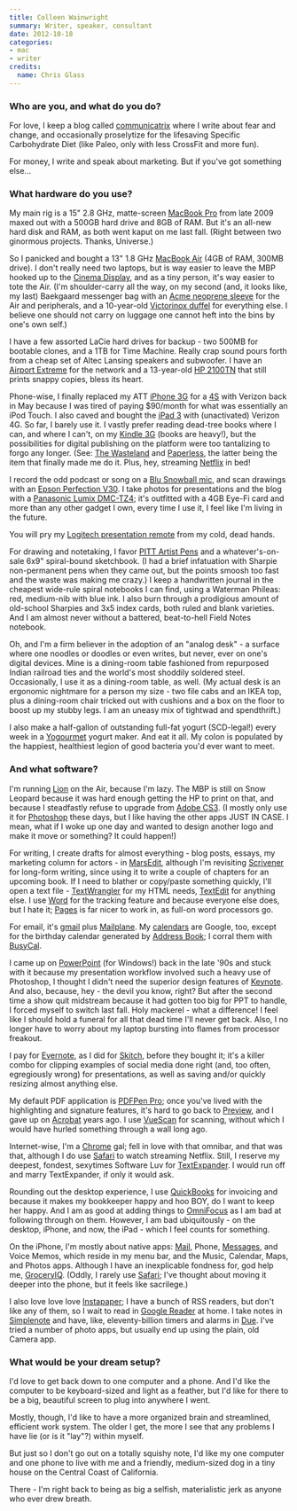 ```yaml
---
title: Colleen Wainwright
summary: Writer, speaker, consultant
date: 2012-10-18
categories:
- mac
- writer
credits:
  name: Chris Glass
---
```


### Who are you, and what do you do?

For love, I keep a blog called [communicatrix](http://communicatrix.com/ "Colleen's website.") where I write about fear and change, and occasionally proselytize for the lifesaving Specific Carbohydrate Diet (like Paleo, only with less CrossFit and more fun).

For money, I write and speak about marketing. But if you've got something else...

### What hardware do you use?

My main rig is a 15" 2.8 GHz, matte-screen [MacBook Pro][macbook-pro] from late 2009 maxed out with a 500GB hard drive and 8GB of RAM. But it's an all-new hard disk and RAM, as both went kaput on me last fall. (Right between two ginormous projects. Thanks, Universe.)

So I panicked and bought a 13" 1.8 GHz [MacBook Air][macbook-air] (4GB of RAM, 300MB drive). I don't really need two laptops, but is way easier to leave the MBP hooked up to the [Cinema Display][cinema-display], and as a tiny person, it's way easier to tote the Air. (I'm shoulder-carry all the way, on my second (and, it looks like, my last) Baekgaard messenger bag with an [Acme neoprene sleeve][the-skinny-sleeve-macbook-air] for the Air and peripherals, and a 10-year-old [Victorinox duffel][wt-duffel] for everything else. I believe one should not carry on luggage one cannot heft into the bins by one's own self.)

I have a few assorted LaCie hard drives for backup - two 500MB for bootable clones, and a 1TB for Time Machine. Really crap sound pours forth from a cheap set of Altec Lansing speakers and subwoofer. I have an [Airport Extreme][airport-extreme] for the network and a 13-year-old [HP 2100TN][laserjet-2100tn] that still prints snappy copies, bless its heart.

Phone-wise, I finally replaced my ATT [iPhone 3G][iphone-3g] for a [4S][iphone-4s] with Verizon back in May because I was tired of paying $90/month for what was essentially an iPod Touch. I also caved and bought the [iPad 3][ipad-3] with (unactivated) Verizon 4G. So far, I barely use it. I vastly prefer reading dead-tree books where I can, and where I can't, on my [Kindle 3G][kindle] (books are heavy!), but the possibilities for digital publishing on the platform were too tantalizing to forgo any longer. (See: [The Wasteland][the-waste-land-ios] and [Paperless][paperless-field-guide], the latter being the item that finally made me do it. Plus, hey, streaming [Netflix][] in bed!

I record the odd podcast or song on a [Blu Snowball mic][snowball], and scan drawings with an [Epson Perfection V30][perfection-v30]. I take photos for presentations and the blog with a [Panasonic Lumix DMC-TZ4][lumix-dmc-tz4]; it's outfitted with a 4GB Eye-Fi card and more than any other gadget I own, every time I use it, I feel like I'm living in the future. 

You will pry my [Logitech presentation remote][2.4-ghz-cordless-presenter] from my cold, dead hands.

For drawing and notetaking, I favor [PITT Artist Pens][pitt-artist] and a whatever's-on-sale 6x9" spiral-bound sketchbook. (I had a brief infatuation with Sharpie non-permanent pens when they came out, but the points smoosh too fast and the waste was making me crazy.) I keep a handwritten journal in the cheapest wide-rule spiral notebooks I can find, using a Waterman Phileas: red, medium-nib with blue ink. I also burn through a prodigious amount of old-school Sharpies and 3x5 index cards, both ruled and blank varieties. And I am almost never without a battered, beat-to-hell Field Notes notebook.

Oh, and I'm a firm believer in the adoption of an "analog desk" - a surface where one noodles or doodles or even writes, but never, ever on one's digital devices. Mine is a dining-room table fashioned from repurposed Indian railroad ties and the world's most shoddily soldered steel. Occasionally, I use it as a dining-room table, as well. (My actual desk is an ergonomic nightmare for a person my size - two file cabs and an IKEA top, plus a dining-room chair tricked out with cushions and a box on the floor to boost up my stubby legs. I am an uneasy mix of tightwad and spendthrift.)

I also make a half-gallon of outstanding full-fat yogurt (SCD-legal!) every week in a [Yogourmet][] yogurt maker. And eat it all. My colon is populated by the happiest, healthiest legion of good bacteria you'd ever want to meet.

### And what software?

I'm running [Lion][macos] on the Air, because I'm lazy. The MBP is still on Snow Leopard because it was hard enough getting the HP to print on that, and because I steadfastly refuse to upgrade from [Adobe CS3][creative-suite]. (I mostly only use it for [Photoshop][] these days, but I like having the other apps JUST IN CASE. I mean, what if I woke up one day and wanted to design another logo and make it move or something? It could happen!)

For writing, I create drafts for almost everything - blog posts, essays, my marketing column for actors - in [MarsEdit][], although I'm revisiting [Scrivener][] for long-form writing, since using it to write a couple of chapters for an upcoming book. If I need to blather or copy/paste something quickly, I'll open a text file - [TextWrangler][] for my HTML needs, [TextEdit][] for anything else. I use [Word][] for the tracking feature and because everyone else does, but I hate it; [Pages][] is far nicer to work in, as full-on word processors go.

For email, it's [gmail][] plus [Mailplane][]. My [calendars][google-calendar] are Google, too, except for the birthday calendar generated by [Address Book][address-book]; I corral them with [BusyCal][]. 

I came up on [PowerPoint][] (for Windows!) back in the late '90s and stuck with it because my presentation workflow involved such a heavy use of Photoshop, I thought I didn't need the superior design features of [Keynote][]. And also, because, hey - the devil you know, right? But after the second time a show quit midstream because it had gotten too big for PPT to handle, I forced myself to switch last fall. Holy mackerel - what a difference! I feel like I should hold a funeral for all that dead time I'll never get back. Also, I no longer have to worry about my laptop bursting into flames from processor freakout.

I pay for [Evernote][], as I did for [Skitch][], before they bought it; it's a killer combo for clipping examples of social media done right (and, too often, egregiously wrong) for presentations, as well as saving and/or quickly resizing almost anything else. 

My default PDF application is [PDFPen Pro][pdfpenpro]; once you've lived with the highlighting and signature features, it's hard to go back to [Preview][], and I gave up on [Acrobat][] years ago. I use [VueScan][] for scanning, without which I would have hurled something through a wall long ago.

Internet-wise, I'm a [Chrome][] gal; fell in love with that omnibar, and that was that, although I do use [Safari][] to watch streaming Netflix. Still, I reserve my deepest, fondest, sexytimes Software Luv for [TextExpander][]. I would run off and marry TextExpander, if only it would ask.

Rounding out the desktop experience, I use [QuickBooks][] for invoicing and because it makes my bookkeeper happy and hoo BOY, do I want to keep her happy. And I am as good at adding things to [OmniFocus][] as I am bad at following through on them. However, I am bad ubiquitously - on the desktop, iPhone, and now, the iPad - which I feel counts for something.

On the iPhone, I'm mostly about native apps: [Mail][mail-ios], Phone, [Messages][messages-ios], and Voice Memos, which reside in my menu bar, and the Music, Calendar, Maps, and Photos apps. Although I have an inexplicable fondness for, god help me, [GroceryIQ][grocery-iq-ios]. (Oddly, I rarely use [Safari][safari-ios]; I've thought about moving it deeper into the phone, but it feels like sacrilege.) 

I also love love love [Instapaper][]; I have a bunch of RSS readers, but don't like any of them, so I wait to read in [Google Reader][google-reader] at home. I take notes in [Simplenote][simplenote-ios] and have, like, eleventy-billion timers and alarms in [Due][due-ios]. I've tried a number of photo apps, but usually end up using the plain, old Camera app. 

### What would be your dream setup?

I'd love to get back down to one computer and a phone. And I'd like the computer to be keyboard-sized and light as a feather, but I'd like for there to be a big, beautiful screen to plug into anywhere I went.

Mostly, though, I'd like to have a more organized brain and streamlined, efficient work system. The older I get, the more I see that any problems I have lie (or is it "lay"?) within myself.

But just so I don't go out on a totally squishy note, I'd like my one computer and one phone to live with me and a friendly, medium-sized dog in a tiny house on the Central Coast of California. 

There - I'm right back to being as big a selfish, materialistic jerk as anyone who ever drew breath.

[2.4-ghz-cordless-presenter]: https://www.amazon.com/Logitech-2-4-Cordless-Presenter-Black/dp/B0007KVK8E "A cordless presenter."
[acrobat]: https://acrobat.adobe.com/us/en/acrobat.html "Software for creating and editing PDF documents."
[address-book]: http://web.archive.org/web/20191014200329/https://support.apple.com/en-us/HT201728 "A contacts application included with Mac OS X."
[airport-extreme]: https://en.wikipedia.org/wiki/AirPort_Extreme "A wireless access point."
[busycal]: http://www.busymac.com/busycal/ "Advanced calendar software for Mac OS X."
[chrome]: https://www.google.com/intl/en/chrome/browser/ "A WebKit-based browser, where each tab runs in its own thread."
[cinema-display]: https://en.wikipedia.org/wiki/Apple_Cinema_Display "An LCD display."
[creative-suite]: https://www.adobe.com/creativecloud.html "A collection of design tools."
[due-ios]: https://www.dueapp.com/ "A to-do app."
[evernote]: https://evernote.com/ "Online software for capturing notes."
[gmail]: https://mail.google.com/mail/ "Web-based email."
[google-calendar]: https://en.wikipedia.org/wiki/Google_Calendar "A web-based calendar client."
[google-reader]: https://en.wikipedia.org/wiki/Google_Reader "A web-based feed reader."
[grocery-iq-ios]: http://www.groceryiq.com/ "An app for the grocery planning service."
[instapaper]: http://web.archive.org/web/20221226091924/https://www.instapaper.com/ "A web tool for saving pages to read later."
[ipad-3]: https://www.apple.com/ipad/ "A tablet device with a retina display."
[iphone-3g]: https://en.wikipedia.org/wiki/IPhone_3G "A smartphone."
[iphone-4s]: https://en.wikipedia.org/wiki/IPhone_4S "A smartphone."
[keynote]: https://www.apple.com/keynote/ "Presentation software for the Mac."
[kindle]: https://www.amazon.com/Kindle-Ereader-ebook-reader/dp/B007HCCNJU "A digital book reader."
[laserjet-2100tn]: https://www.amazon.com/HP-2100-TN-LaserJet-Printer/dp/B00000JFNM "A laser printer."
[lumix-dmc-tz4]: https://shop.panasonic.com/shop/model/DMC-TZ4K "An 8.1 megapixel digital camera."
[macbook-air]: https://www.apple.com/macbook-air/ "A very thin laptop."
[macbook-pro]: https://www.apple.com/macbook-pro/ "A laptop."
[macos]: https://en.wikipedia.org/wiki/MacOS "An operating system for Mac hardware."
[mail-ios]: https://www.apple.com/ios/ios-10/ "A mail client included with iOS."
[mailplane]: https://mailplaneapp.com/ "A Mac desktop client for Gmail."
[marsedit]: https://red-sweater.com/marsedit/ "A weblog editor for the Mac."
[messages-ios]: https://support.apple.com/explore/messages "A messaging app."
[netflix]: http://web.archive.org/web/20221226033709/https://www.netflix.com/ "A movie rental and streaming service."
[omnifocus]: https://www.omnigroup.com/omnifocus/ "Task management software for the Mac."
[pages]: https://www.apple.com/pages/ "A Mac word processor and layout tool from Apple."
[paperless-field-guide]: http://macsparky.com/paperless/ "A digital book about going paperless"
[pdfpenpro]: https://smilesoftware.com/pdfpenpro "A PDF editing tool for the Mac."
[perfection-v30]: https://www.amazon.com/Epson-B11B193141-Perfection-Photo-Scanner/dp/B001P3PSVC "A scanner."
[photoshop]: https://www.adobe.com/products/photoshop.html "A bitmap image editor."
[pitt-artist]: https://www.amazon.com/Pitt-Artist-Pens-Wallet-Styles/dp/B000TKEZDO "A pen."
[powerpoint]: https://products.office.com/en-us/powerpoint "Presentation software."
[preview]: https://en.wikipedia.org/wiki/Preview_(Mac_OS) "An image viewer included with Mac OS X."
[quickbooks]: https://quickbooks.intuit.com/ "Business accounting software for Windows."
[safari-ios]: https://en.wikipedia.org/wiki/Safari_(web_browser)#iOS-specific_features "A web browser included with iOS."
[safari]: https://www.apple.com/safari/ "A fast web browser."
[scrivener]: http://literatureandlatte.com/scrivener.php "A Mac text editor aimed at writers."
[simplenote-ios]: https://itunes.apple.com/us/app/simplenote/id289429962 "A note app with cloud syncing."
[skitch]: https://evernote.com/skitch/ "An always-on image editor for the Mac."
[snowball]: http://bluemic.com/snowball/ "A USB microphone."
[textedit]: http://web.archive.org/web/20200525165141/https://support.apple.com/en-us/HT2523 "A text editor included with Mac OS X."
[textexpander]: https://smilesoftware.com/textexpander "A Mac app for adding custom abbreviations for often-used text."
[textwrangler]: http://www.barebones.com/products/textwrangler/ "A free, powerful text editor for the Mac."
[the-skinny-sleeve-macbook-air]: http://web.archive.org/web/20160605073048/http://www.acmemade.com:80/laptop-cases/the-skinny-sleeve-macbook "A neoprene sleeve for the laptop."
[the-waste-land-ios]: http://thewasteland.touchpress.com/?tpnav=1 "An app version of T.S. Eliot's poem with extra features."
[vuescan]: https://www.hamrick.com/ "Scanning software with support for a variety of scanners."
[word]: https://products.office.com/en-us/word "A document editor."
[wt-duffel]: https://www.swissarmy.com/us/app/product/Travel-Gear/Category/Collections/Werks-Traveler-4-0/WT-Duffel/31300503 "A duffel bag."
[yogourmet]: https://www.amazon.com/Yogourmet-104-Electric-Yogurt-Maker/dp/B000N25AGO "An electric yoghurt maker."
